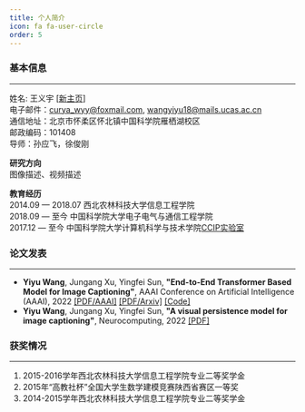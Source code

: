 ```yaml
---
title: 个人简介
icon: fa fa-user-circle
order: 5
---
```


### 基本信息
---
姓名: 王义宇 [[新主页](https://curya-wangyiyu.github.io/about_cn)] \
电子邮件：curya_wyy@foxmail.com, wangyiyu18@mails.ucas.ac.cn\
通信地址：北京市怀柔区怀北镇中国科学院雁栖湖校区\
邮政编码：101408\
导师：孙应飞，徐俊刚

__研究方向__\
图像描述、视频描述

__教育经历__\
2014.09 — 2018.07 西北农林科技大学信息工程学院\
2018.09 — 至今 中国科学院大学电子电气与通信工程学院\
2017.12 — 至今 中国科学院大学计算机科学与技术学院[CCIP实验室](http://ccip.ucas.ac.cn/)

### 论文发表
---
+ __Yiyu Wang__, Jungang Xu, Yingfei Sun, __"End-to-End Transformer Based Model for Image Captioning"__, AAAI Conference on Artificial Intelligence (AAAI), 2022 [[PDF/AAAI]](https://ojs.aaai.org/index.php/AAAI/article/view/20160) [[PDF/Arxiv]](https://arxiv.org/abs/2203.15350) [[Code]](https://github.com/232525/PureT)
+ __Yiyu Wang__, Jungang Xu, Yingfei Sun, __"A visual persistence model for image captioning"__, Neurocomputing, 2022 [[PDF]](https://www.sciencedirect.com/science/article/pii/S0925231221014922?via%3Dihub)

### 获奖情况
---
1. 2015-2016学年西北农林科技大学信息工程学院专业二等奖学金
2. 2015年“高教社杯”全国大学生数学建模竞赛陕西省赛区一等奖
3. 2014-2015学年西北农林科技大学信息工程学院专业二等奖学金
